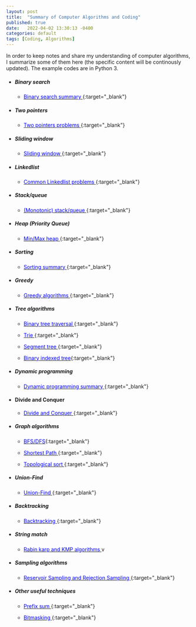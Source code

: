 ```yaml
---
layout: post
title:  "Summary of Computer Algorithms and Coding"
published: true
date:   2022-04-02 13:30:13 -0400
categories: default
tags: [Coding, Algorithms]
---
```


In order to keep notes and share my understanding of computer algorithms, I summarize some of them here (the specific content will be continously updated). The example codes are in Python 3.
 
 
 * ##### Binary search
     * [<span style="color:blue;"> Binary search summary </span>](https://github.com/windhaunting/Algorithm_Coding_Summary/blob/main/binary_search.md){:target="_blank"}

 * #####  Two pointers
     * [<span style="color:blue;"> Two pointers problems </span>](https://github.com/windhaunting/Algorithm_Coding_Summary/blob/main/two_pointers.md){:target="_blank"}

 * #####  Sliding window
     * [<span style="color:blue;"> Sliding window </span>](https://github.com/windhaunting/Algorithm_Coding_Summary/blob/main/sliding_window.md){:target="_blank"}


 * ##### Linkedlist
     * [<span style="color:blue;"> Common Linkedlist problems </span>](https://github.com/windhaunting/Algorithm_Coding_Summary/blob/main/linked_list.md){:target="_blank"}


 * ##### Stack/queue 
      * [<span style="color:blue;"> (Monotonic) stack/queue </span>](https://github.com/windhaunting/Algorithm_Coding_Summary/blob/main/stack-queue.md){:target="_blank"}

  
 * ##### Heap (Priority Queue)
      * [<span style="color:blue;"> Min/Max heap </span>](https://github.com/windhaunting/Algorithm_Coding_Summary/blob/main/heap.md){:target="_blank"}

 * ##### Sorting
      * [<span style="color:blue;"> Sorting summary </span>](https://github.com/windhaunting/Algorithm_Coding_Summary/blob/main/sorting.md){:target="_blank"}


 * ##### Greedy
      * [<span style="color:blue;"> Greedy algorithms </span>](https://github.com/windhaunting/Algorithm_Coding_Summary/blob/main/greedy.md){:target="_blank"}

 * ##### Tree algorithms
      * [<span style="color:blue;"> Binary tree traversal </span>](https://github.com/windhaunting/Algorithm_Coding_Summary/blob/main/tree_traversal.md){:target="_blank"}

      * [<span style="color:blue;"> Trie </span>](https://github.com/windhaunting/Algorithm_Coding_Summary/blob/main/trie.md){:target="_blank"}

      * [<span style="color:blue;"> Segment tree </span>](https://github.com/windhaunting/Algorithm_Coding_Summary/blob/main/segment_tree.md){:target="_blank"}

      * [<span style="color:blue;"> Binary indexed tree</span>](https://github.com/windhaunting/Algorithm_Coding_Summary/blob/main/binary_indexed_tree.md){:target="_blank"}


* ##### Dynamic programming

     * [<span style="color:blue;"> Dynamic programming summary </span>](  https://github.com/windhaunting/Algorithm_Coding_Summary/blob/main/Dynamic_programming.md){:target="_blank"}

* #### Divide and Conquer
     * [<span style="color:blue;"> Divide and Conquer </span>](  https://github.com/windhaunting/Algorithm_Coding_Summary/blob/main/divideConquer.md){:target="_blank"}

* ##### Graph algorithms
     * [<span style="color:blue;"> BFS/DFS</span>](https://github.com/windhaunting/Algorithm_Coding_Summary/blob/main/BFS_DFS.md){:target="_blank"}
  
     * [<span style="color:blue;"> Shortest Path </span>](https://github.com/windhaunting/Algorithm_Coding_Summary/blob/main/shortest_path.md){:target="_blank"}
 
     * [<span style="color:blue;"> Topological sort </span>](https://github.com/windhaunting/Algorithm_Coding_Summary/blob/main/topological_sort.md){:target="_blank"}


* ##### Union-Find
     * [<span style="color:blue;"> Union-Find </span>](https://github.com/windhaunting/Algorithm_Coding_Summary/blob/main/union-find.md){:target="_blank"}


* ##### Backtracking
     * [<span style="color:blue;"> Backtracking </span>](https://github.com/windhaunting/Algorithm_Coding_Summary/blob/main/backtracking.md){:target="_blank"}
     

* ##### String match
     * [<span style="color:blue;"> Rabin karp and KMP algorithms </span>](https://github.com/windhaunting/Algorithm_Coding_Summary/blob/main/string_match.md)v
     

* ##### Sampling algorithms
     * [<span style="color:blue;"> Reservoir Sampling and Rejection Sampling </span>](https://github.com/windhaunting/Algorithm_Coding_Summary/blob/main/sampling.md){:target="_blank"}


* ##### Other useful techniques
     * [<span style="color:blue;"> Prefix sum </span>](https://github.com/windhaunting/Algorithm_Coding_Summary/blob/main/prefix_sum.md){:target="_blank"}
  
     * [<span style="color:blue;"> Bitmasking </span>](https://github.com/windhaunting/Algorithm_Coding_Summary/blob/main/bitmask.md){:target="_blank"}
  
  


